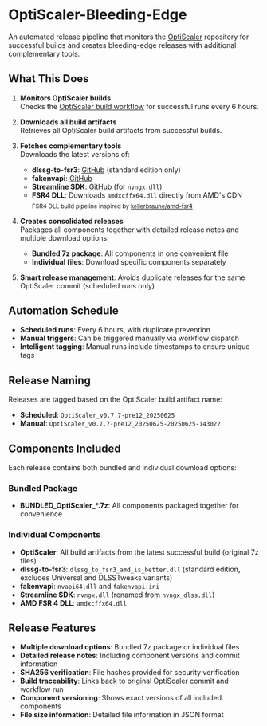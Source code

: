 # OptiScaler-Bleeding-Edge

An automated release pipeline that monitors the [OptiScaler](https://github.com/optiscaler/OptiScaler) repository for successful builds and creates bleeding-edge releases with additional complementary tools.

## What This Does

1. **Monitors OptiScaler builds**  
   Checks the [OptiScaler build workflow](https://github.com/optiscaler/OptiScaler/actions/workflows/just_build.yml) for successful runs every 6 hours.
2. **Downloads all build artifacts**  
   Retrieves all OptiScaler build artifacts from successful builds.
3. **Fetches complementary tools**  
   Downloads the latest versions of:
   - **dlssg-to-fsr3**: [GitHub](https://github.com/xXJSONDeruloXx/dlssg-to-fsr3) (standard edition only)
   - **fakenvapi**: [GitHub](https://github.com/FakeMichau/fakenvapi)
   - **Streamline SDK**: [GitHub](https://github.com/NVIDIA-RTX/Streamline) (for `nvngx.dll`)
   - **FSR4 DLL**: Downloads `amdxcffx64.dll` directly from AMD's CDN  
     <sub>FSR4 DLL build pipeline inspired by [kellerbraune/amd-fsr4](https://github.com/kellerbraune/amd-fsr4)</sub>

4. **Creates consolidated releases**  
   Packages all components together with detailed release notes and multiple download options:
   - **Bundled 7z package**: All components in one convenient file
   - **Individual files**: Download specific components separately
5. **Smart release management**: Avoids duplicate releases for the same OptiScaler commit (scheduled runs only)

## Automation Schedule

- **Scheduled runs**: Every 6 hours, with duplicate prevention
- **Manual triggers**: Can be triggered manually via workflow dispatch
- **Intelligent tagging**: Manual runs include timestamps to ensure unique tags

## Release Naming

Releases are tagged based on the OptiScaler build artifact name:
- **Scheduled**: `OptiScaler_v0.7.7-pre12_20250625`
- **Manual**: `OptiScaler_v0.7.7-pre12_20250625-20250625-143022`

## Components Included

Each release contains both bundled and individual download options:

### Bundled Package
- **BUNDLED_OptiScaler_*.7z**: All components packaged together for convenience

### Individual Components
- **OptiScaler**: All build artifacts from the latest successful build (original 7z files)
- **dlssg-to-fsr3**: `dlssg_to_fsr3_amd_is_better.dll` (standard edition, excludes Universal and DLSSTweaks variants)
- **fakenvapi**: `nvapi64.dll` and `fakenvapi.ini`
- **Streamline SDK**: `nvngx.dll` (renamed from `nvngx_dlss.dll`)
- **AMD FSR 4 DLL**: `amdxcffx64.dll`

## Release Features

- **Multiple download options**: Bundled 7z package or individual files
- **Detailed release notes**: Including component versions and commit information
- **SHA256 verification**: File hashes provided for security verification
- **Build traceability**: Links back to original OptiScaler commit and workflow run
- **Component versioning**: Shows exact versions of all included components
- **File size information**: Detailed file information in JSON format
